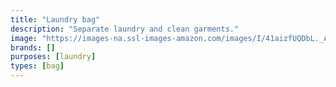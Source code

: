 ```yaml
---
title: "Laundry bag"
description: "Separate laundry and clean garments."
image: "https://images-na.ssl-images-amazon.com/images/I/41aizfUQDbL._AC_US400_QL65_.jpg"
brands: []
purposes: [laundry]
types: [bag]
---
```

